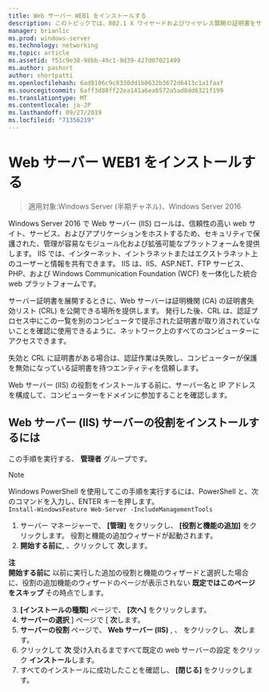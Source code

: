 ```yaml
---
title: Web サーバー WEB1 をインストールする
description: このトピックでは、802.1 X ワイヤードおよびワイヤレス展開の証明書をサーバーのデプロイ ガイドの一部
manager: brianlic
ms.prod: windows-server
ms.technology: networking
ms.topic: article
ms.assetid: f51c9e38-98bb-49c1-9d39-427d07021499
ms.author: pashort
author: shortpatti
ms.openlocfilehash: 6ad8106c9c8330dd1b8632b3672d6413c1a1faaf
ms.sourcegitcommit: 6aff3d88ff22ea141a6ea6572a5ad8dd6321f199
ms.translationtype: MT
ms.contentlocale: ja-JP
ms.lasthandoff: 09/27/2019
ms.locfileid: "71356219"
---
```

# <a name="install-the-web-server-web1"></a>Web サーバー WEB1 をインストールする

>適用対象:Windows Server (半期チャネル)、Windows Server 2016

Windows Server 2016 で Web サーバー (IIS) ロールは、信頼性の高い web サイト、サービス、およびアプリケーションをホストするため、セキュリティで保護された、管理が容易なモジュール化および拡張可能なプラットフォームを提供します。 IIS では、インターネット、イントラネットまたはエクストラネット上のユーザーと情報を共有できます。 IIS は、IIS、ASP.NET、FTP サービス、PHP、および Windows Communication Foundation (WCF) を一体化した統合 web プラットフォームです。  

サーバー証明書を展開するときに、Web サーバーは証明機関 (CA) の証明書失効リスト (CRL) を公開できる場所を提供します。 発行した後、CRL は、認証プロセス中にこの一覧を別のコンピュータで提示された証明書が取り消されていないことを確認に使用できるように、ネットワーク上のすべてのコンピューターにアクセスできます。   

失効と CRL に証明書がある場合は、認証作業は失敗し、コンピューターが保護を無効になっている証明書を持つエンティティを信頼します。  

Web サーバー (IIS) の役割をインストールする前に、サーバー名と IP アドレスを構成して、コンピューターをドメインに参加することを確認します。  

## <a name="to-install-the-web-server-iis-server-role"></a>Web サーバー (IIS) サーバーの役割をインストールするには  
この手順を実行する、 **管理者** グループです。  

>[!NOTE]  
>Windows PowerShell を使用してこの手順を実行するには、PowerShell と、次のコマンドを入力し、ENTER キーを押します。  
`Install-WindowsFeature Web-Server -IncludeManagementTools`  

1.  サーバー マネージャーで、 **[管理]** をクリックし、 **[役割と機能の追加]** をクリックします。 役割と機能の追加ウィザードが起動されます。  
2.  **開始する前に**, 、クリックして **次**します。  

**注**   
**開始する前に** 以前に実行した追加の役割と機能のウィザードと選択した場合に、役割の追加機能のウィザードのページが表示されない **既定ではこのページをスキップ** その時点でします。  

3. **[インストールの種類]** ページで、 **[次へ]** をクリックします。  
4. **サーバーの選択** ] ページで [ **次**します。  
5. **サーバーの役割**  ページで、 **Web サーバー (IIS)** , 、 をクリックし、 **次**します。  
6. クリックして **次** 受け入れるまですべて既定の web サーバーの設定 をクリック **インストール**します。  
7. すべてのインストールに成功したことを確認し、 **[閉じる]** をクリックします。
